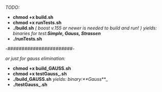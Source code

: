  _TODO:_
- **chmod +x build.sh**
- **chmod +x runTests.sh**
- **./build.sh**
 _( boost v.155 or newer is needed to build and run! )_
 _yields: binaries for test:**Simple, Gauss, Strassen**_
- **./runTests.sh**

-#######################-

_or just for gauss elimination:_
- **chmod +x build_GAUSS.sh**
- **chmod +x testGauss_.sh**
- **./build_GAUSS.sh**
 _yields: binary:**Gauss_**_
- **./testGauss_.sh**
